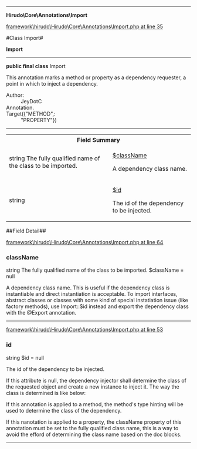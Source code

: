 

- - -

**Hirudo\Core\Annotations\Import**


<a href="https://github.com/JeyDotC/Hirudo/blob/master/framework/hirudo/Hirudo/Core/Annotations/Import.php#L35" target='_blank'>framework\hirudo\Hirudo\Core\Annotations\Import.php at line 35</a>

#Class Import#

**Import**




- - -

<p><strong>public final  class</strong> <span>Import</span></p>

<div class="comment" id="overview_description"><p>This annotation marks a method or property as a dependency requester, a point in which
to inject a dependency.</p></div>

<dl>
<dt>Author:</dt>
<dd>JeyDotC</dd>
<dt>Annotation.</dt>
<dt>Target({"METHOD",:</dt>
<dd>"PROPERTY"})</dd>
</dl>


<hr />



<table id="summary_field">
<tr><th colspan="2">Field Summary</th></tr>
<tr>
<td><span class='k'></span> <span class='nx'>string The fully qualified name of the class to be imported.</span></td>
<td class="description"><p class="name" ><a href="classname"> $className</a>
                                </p><p class="description">A dependency class name. </p></td>
</tr>
<tr>
<td><span class='k'></span> <span class='nx'>string</span></td>
<td class="description"><p class="name" ><a href="id"> $id</a>
                                </p><p class="description">The id of the dependency to be injected.
</p></td>
</tr>
</table>

##Field Detail##

<a href="https://github.com/JeyDotC/Hirudo/blob/master/framework/hirudo/Hirudo/Core/Annotations/Import.php#L64" target='_blank'>framework\hirudo\Hirudo\Core\Annotations\Import.php at line 64</a>

<h3 id="className">className</h3>
<span class='k'></span> <span class='nx'>string The fully qualified name of the class to be imported.</span><span class='no'> $className</span><span class='o'> = null</span>

<div class="details">
<p>A dependency class name. This is useful if the dependency class is instantiable
and direct instantiation is acceptable. To import interfaces, abstract
classes or classes with some kind of special instatiation issue
(like factory methods), use Import::$id instead and export the dependency
class with the @Export annotation.</p>
</div>

- - -


<a href="https://github.com/JeyDotC/Hirudo/blob/master/framework/hirudo/Hirudo/Core/Annotations/Import.php#L53" target='_blank'>framework\hirudo\Hirudo\Core\Annotations\Import.php at line 53</a>

<h3 id="id">id</h3>
<span class='k'></span> <span class='nx'>string</span><span class='no'> $id</span><span class='o'> = null</span>

<div class="details">
<p>The id of the dependency to be injected.</p><p>If this attribute is null, the dependency injector shall determine the class
of the requested object and create a new instance to inject it. The way the class is
determined is like below:</p><p>If this annotation is applied to a method, the method's type hinting will be used
to determine the class of the dependency.</p><p>If this nanotation is applied to a property, the className property of this annotation
must be set to the fully qualified class name, this is a way to avoid the efford
of determining the class name based on the doc blocks.</p>
</div>

- - -

